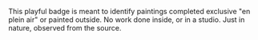 This playful badge is meant to identify paintings completed exclusive "en plein air" or painted outside. No work done inside, or in a studio. Just in nature, observed from the source. 

